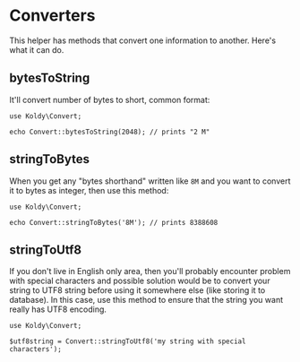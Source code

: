 # Converters

This helper has methods that convert one information to another. Here's what it can do.


## bytesToString

It'll convert number of bytes to short, common format:

```
use Koldy\Convert;

echo Convert::bytesToString(2048); // prints "2 M"
```


## stringToBytes

When you get any "bytes shorthand" written like `8M` and you want to convert it to bytes as integer, then use this
method:

```
use Koldy\Convert;

echo Convert::stringToBytes('8M'); // prints 8388608
```


## stringToUtf8

If you don't live in English only area, then you'll probably encounter problem with special characters and possible
solution would be to convert your string to UTF8 string before using it somewhere else (like storing it to database).
In this case, use this method to ensure that the string you want really has UTF8 encoding.

```
use Koldy\Convert;

$utf8string = Convert::stringToUtf8('my string with special characters');
```